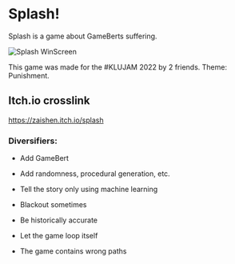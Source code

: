 # Splash!
Splash is a game about GameBerts suffering.

![Splash WinScreen](Assets/Sprites/background/splashfinish.png)

This game was made for the #KLUJAM 2022 by 2 friends. Theme: Punishment.

## Itch.io crosslink
https://zaishen.itch.io/splash


### Diversifiers:

* Add GameBert

* Add randomness, procedural generation, etc.

* Tell the story only using machine learning

* Blackout sometimes

* Be historically accurate

* Let the game loop itself

* The game contains wrong paths
